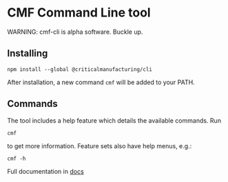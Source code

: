 # CMF Command Line tool

WARNING: cmf-cli is alpha software. Buckle up.

## Installing

```
npm install --global @criticalmanufacturing/cli
```


After installation, a new command `cmf` will be added to your PATH.

## Commands

The tool includes a help feature which details the available commands. Run

```
cmf
```

to get more information. Feature sets also have help menus, e.g.:

```
cmf -h
```

Full documentation in [docs](https://tfs-projects.cmf.criticalmanufacturing.com/ImplementationProjects/COMMON/_git/Tools?path=%2Fcmf-cli%2Fdocs&version=GBmaster&_a=contents)

